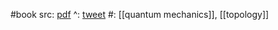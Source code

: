 #book 
src: [pdf](https://pages.uoregon.edu/ddugger/qftbook.pdf) 
^: [tweet](https://twitter.com/YuriSulyma/status/1717220481076457546)
#: [[quantum mechanics]], [[topology]]

